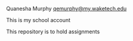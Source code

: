
Quanesha Murphy qemurphy@my.waketech.edu

This is my school account

This repository is to hold assignments
